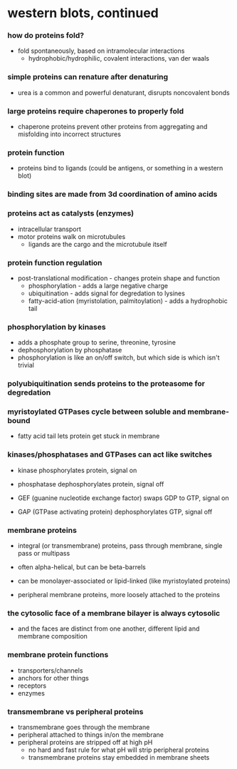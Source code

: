 # western blots, continued

### how do proteins fold?

- fold spontaneously, based on intramolecular interactions
	- hydrophobic/hydrophilic, covalent interactions, van der waals

### simple proteins can renature after denaturing

- urea is a common and powerful denaturant, disrupts noncovalent bonds

### large proteins require chaperones to properly fold

- chaperone proteins prevent other proteins from aggregating and misfolding into incorrect structures

### protein function
- proteins bind to ligands (could be antigens, or something in a western blot)

### binding sites are made from 3d coordination of amino acids

### proteins act as catalysts (enzymes)

- intracellular transport
- motor proteins walk on microtubules
	- ligands are the cargo and the microtubule itself

### protein function regulation
- post-translational modification - changes protein shape and function
	- phosphorylation - adds a large negative charge
	- ubiquitination - adds signal for degredation to lysines
	- fatty-acid-ation (myristolation, palmitoylation) - adds a hydrophobic tail

### phosphorylation by kinases
- adds a phosphate group to serine, threonine, tyrosine
- dephosphorylation by phosphatase
- phosphorylation is like an on/off switch, but which side is which isn't trivial

### polyubiquitination sends proteins to the proteasome for degredation

### myristoylated GTPases cycle between soluble and membrane-bound

- fatty acid tail lets protein get stuck in membrane

### kinases/phosphatases and GTPases can act like switches

- kinase phosphorylates protein, signal on
- phosphatase dephosphorylates protein, signal off

- GEF (guanine nucleotide exchange factor) swaps GDP to GTP, signal on
- GAP (GTPase activating protein) dephosphorylates GTP, signal off

### membrane proteins
- integral (or transmembrane) proteins, pass through membrane, single pass or multipass
- often alpha-helical, but can be beta-barrels
- can be monolayer-associated or lipid-linked (like myristoylated proteins)

- peripheral membrane proteins, more loosely attached to the proteins

### the cytosolic face of a membrane bilayer is always cytosolic
- and the faces are distinct from one another, different lipid and membrane composition

### membrane protein functions
- transporters/channels
- anchors for other things
- receptors
- enzymes

### transmembrane vs peripheral proteins
- transmembrane goes through the membrane
- peripheral attached to things in/on the membrane
- peripheral proteins are stripped off at high pH
	- no hard and fast rule for what pH will strip peripheral proteins
	- transmembrane proteins stay embedded in membrane sheets